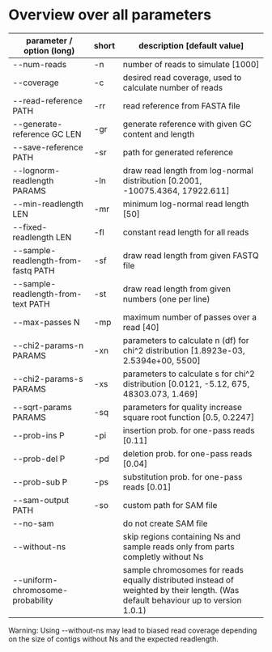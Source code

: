 
# Overview over all parameters #


| parameter / option (long)           | short                  | description  [default value]  |
|-------------------------------------|------------------------|-----------------------------|
| --num-reads                         | -n                     | number of reads to simulate [1000]                         |
| --coverage                          | -c                     | desired read coverage, used to calculate number of reads                        |
| --read-reference PATH               | -rr                    | read reference from FASTA file                             |
| --generate-reference GC LEN         | -gr                    | generate reference with given GC content and length        |
| --save-reference PATH               | -sr                    | path for generated reference                               | 
| --lognorm-readlength PARAMS         | -ln                    | draw read length from log-normal distribution [0.2001, -10075.4364, 17922.611]             |
| --min-readlength LEN                | -mr                    | minimum log-normal read length [50]                        | 
| --fixed-readlength LEN              | -fl                    | constant read length for all reads                         |
| --sample-readlength-from-fastq PATH | -sf                    | draw read length from given FASTQ file                     |
| --sample-readlength-from-text PATH  | -st                    | draw read length from given numbers (one per line)         |
| --max-passes N                      | -mp                    | maximum number of passes over a read [40]                  |
| --chi2-params-n PARAMS              | -xn                    | parameters to calculate n (df) for chi^2 distribution [1.8923e-03, 2.5394e+00, 5500]      |
| --chi2-params-s PARAMS              | -xs                    | parameters to calculate s for chi^2 distribution [0.0121, -5.12, 675, 48303.073, 1.469]      |
| --sqrt-params PARAMS                | -sq                    | parameters for quality increase square root function [0.5, 0.2247]  |
| --prob-ins P                        | -pi                    | insertion prob. for one-pass reads [0.11]                 |
| --prob-del P                        | -pd                    | deletion prob. for one-pass reads [0.04]                  |
| --prob-sub P                        | -ps                    | substitution prob. for one-pass reads [0.01]              |
| --sam-output PATH                   | -so                    | custom path for SAM file                                  |
| --no-sam                            |                        | do not create SAM file |
| --without-ns                        |                        | skip regions containing Ns and sample reads only from parts completly without Ns  |
| --uniform-chromosome-probability    |                        | sample chromosomes for reads equally distributed instead of weighted by their length. (Was default behaviour up to version 1.0.1) |

Warning: Using --without-ns may lead to biased read coverage depending on the size of contigs without Ns and the expected readlength.

